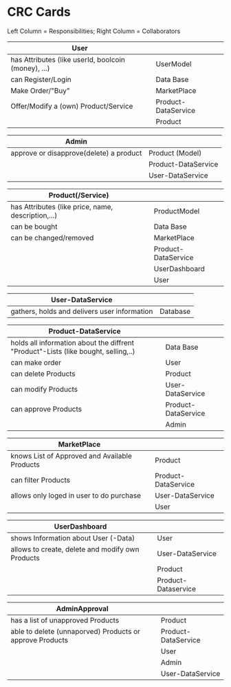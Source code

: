 # CRC Cards

Left Column = Responsibilities; Right Column = Collaborators

| User ||
|-|-|
| has Attributes (like userId, boolcoin (money), ...) | UserModel |
| can Register/Login | Data Base |
| Make Order/"Buy" | MarketPlace  |
| Offer/Modify a (own) Product/Service | Product-DataService|
|| Product|


| Admin | |
|-|-|
| approve or disapprove(delete) a product| Product (Model)|
||Product-DataService|
|| User-DataService|

| Product(/Service) ||
|-|-|
| has Attributes (like price, name, description,...)| ProductModel |
| can be bought | Data Base |
| can be changed/removed | MarketPlace|
|| Product-DataService |
|| UserDashboard |
|| User |

|User-DataService||
|-|-|
| gathers, holds and delivers user information | Database |

|Product-DataService||
|-|-|
| holds all information about the diffrent "Product"-Lists (like bought, selling,..) | Data Base |
| can make order | User |
| can delete Products | Product |
| can modify Products | User-DataService |
| can approve Products | Product-DataService |
|| Admin |

| MarketPlace | |
|-|-|
| knows List of Approved and Available Products | Product |
| can filter Products | Product-DataService |
| allows only loged in user to do purchase | User-DataService |
|| User |

| UserDashboard | |
|-|-|
| shows Information about User (-Data) | User |
| allows to create, delete and modify own Products | User-DataService |
|| Product |
|| Product-Dataservice |

| AdminApproval | |
|-|-| 
| has a list of unapproved Products | Product |
| able to delete (unnaporved) Products or approve Products | Product-DataService|
|| User |
|| Admin |
|| User-DataService|

